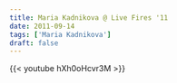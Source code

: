 ```yaml
---
title: Maria Kadnikova @ Live Fires '11
date: 2011-09-14
tags: ['Maria Kadnikova']
draft: false
---
```

{{< youtube hXh0oHcvr3M >}}
